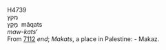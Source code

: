 <body>
  <p>H4739<br>  מקץ  <br> מָקַץ  ‎  mâqats  <br><i>maw-kats‘ </i><br>From <a href="h7112.htm">7112</a>  <i>end</i>; <i>Makats</i>, a place in Palestine: - Makaz.<br></p>
 </body>